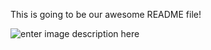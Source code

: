 This is going to be our awesome README file!


![enter image description here](https://imgur.com/RJ2q6oQ.png) 
